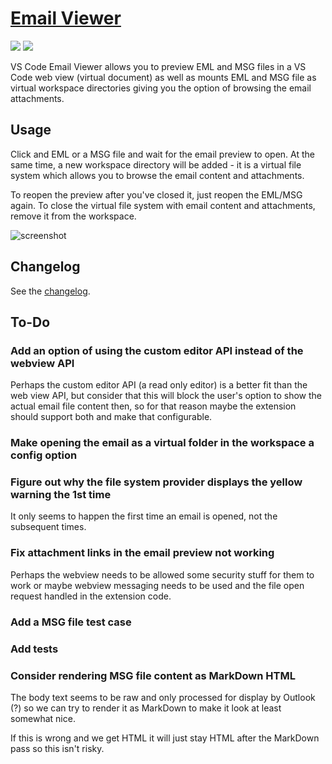 # [Email Viewer](https://marketplace.visualstudio.com/items?itemName=TomasHubelbauer.email-viewer)
![](https://vsmarketplacebadge.apphb.com/installs-short/TomasHubelbauer.email-viewer.svg)
![](https://github.com/tomashubelbauer/vscode-email-viewer/workflows/.github/workflows/main.yml/badge.svg)


VS Code Email Viewer allows you to preview EML and MSG files in a VS Code web
view (virtual document) as well as mounts EML and MSG file as virtual workspace
directories giving you the option of browsing the email attachments.

## Usage

Click and EML or a MSG file and wait for the email preview to open. At the same
time, a new workspace directory will be added - it is a virtual file system which
allows you to browse the email content and attachments.

To reopen the preview after you've closed it, just reopen the EML/MSG again. To
close the virtual file system with email content and attachments, remove it from
the workspace.

![screenshot](screenshot.png)

## Changelog

See the [changelog](CHANGELOG.md).

## To-Do

### Add an option of using the custom editor API instead of the webview API

Perhaps the custom editor API (a read only editor) is a better fit than the web
view API, but consider that this will block the user's option to show the actual
email file content then, so for that reason maybe the extension should support
both and make that configurable.

### Make opening the email as a virtual folder in the workspace a config option

### Figure out why the file system provider displays the yellow warning the 1st time

It only seems to happen the first time an email is opened, not the subsequent
times.

### Fix attachment links in the email preview not working

Perhaps the webview needs to be allowed some security stuff for them to work or
maybe webview messaging needs to be used and the file open request handled in
the extension code.

### Add a MSG file test case

### Add tests

### Consider rendering MSG file content as MarkDown HTML

The body text seems to be raw and only processed for display by Outlook (?) so we can try to render it as MarkDown to make it look at least somewhat nice.

If this is wrong and we get HTML it will just stay HTML after the MarkDown pass so this isn't risky.
